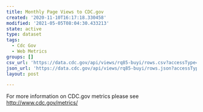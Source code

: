```yaml
---
title: Monthly Page Views to CDC.gov
created: '2020-11-10T16:17:18.330458'
modified: '2021-05-05T08:04:30.433213'
state: active
type: dataset
tags:
  - Cdc Gov
  - Web Metrics
groups: []
csv_url: 'https://data.cdc.gov/api/views/rq85-buyi/rows.csv?accessType=DOWNLOAD'
json_url: 'https://data.cdc.gov/api/views/rq85-buyi/rows.json?accessType=DOWNLOAD'
layout: post

---
```

For more information on CDC.gov metrics please see http://www.cdc.gov/metrics/
